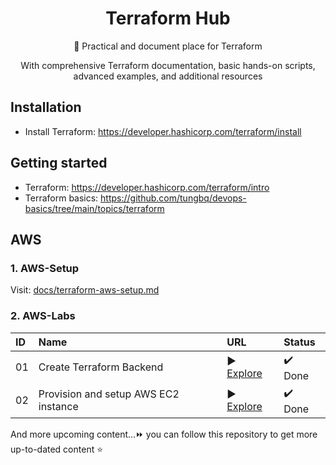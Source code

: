 <h1 align="center">Terraform Hub</h1>

<p align="center">🚀 Practical and document place for Terraform</p>
<p align="center">With comprehensive Terraform documentation, basic hands-on scripts, advanced examples, and additional resources</p>

## Installation

- Install Terraform: https://developer.hashicorp.com/terraform/install

## Getting started

- Terraform: https://developer.hashicorp.com/terraform/intro
- Terraform basics: https://github.com/tungbq/devops-basics/tree/main/topics/terraform

## AWS

### 1. AWS-Setup

Visit: [docs/terraform-aws-setup.md](./AWS/docs/terraform-aws-setup.md)

### 2. AWS-Labs

| ID  | Name                                 | URL                                         | Status  |
| :-- | :----------------------------------- | :------------------------------------------ | :------ |
| 01  | Create Terraform Backend             | ▶️ [Explore](./AWS/tf-backend/)             | ✔️ Done |
| 02  | Provision and setup AWS EC2 instance | ▶️ [Explore](./AWS/provision-ec2-instance/) | ✔️ Done |

And more upcoming content...⏩ you can follow this repository to get more up-to-dated content ⭐
